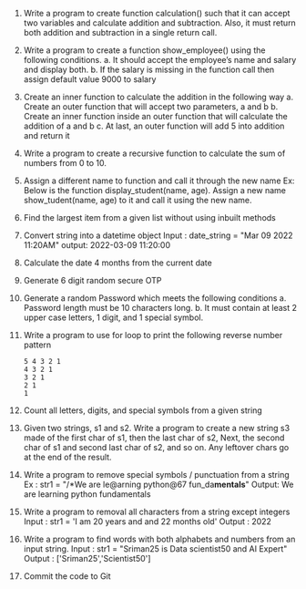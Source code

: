 
1. Write a program to create function calculation() such that it can accept two variables and calculate addition and subtraction. Also, it must return both addition and subtraction in a single return call.
2. Write a program to create a function show_employee() using the following conditions.
	a. It should accept the employee’s name and salary and display both.
	b. If the salary is missing in the function call then assign default value 9000 to salary
3. Create an inner function to calculate the addition in the following way
	a. Create an outer function that will accept two parameters, a and b
	b. Create an inner function inside an outer function that will calculate the addition of a and b
	c. At last, an outer function will add 5 into addition and return it
4. Write a program to create a recursive function to calculate the sum of numbers from 0 to 10.
5. Assign a different name to function and call it through the new name
	Ex: Below is the function display_student(name, age). Assign a new name show_tudent(name, age) to it and call it using the new name.
6. Find the largest item from a given list without using inbuilt methods
7. Convert string into a datetime object
	Input : date_string = "Mar 09 2022 11:20AM"
	output: 2022-03-09 11:20:00
8. Calculate the date 4 months from the current date 
9. Generate 6 digit random secure OTP
10. Generate a random Password which meets the following conditions
	a. Password length must be 10 characters long.
	b. It must contain at least 2 upper case letters, 1 digit, and 1 special symbol.
11. Write a program to use for loop to print the following reverse number pattern

		5 4 3 2 1 
		4 3 2 1 
		3 2 1 
		2 1 
		1
12. Count all letters, digits, and special symbols from a given string
13. Given two strings, s1 and s2. Write a program to create a new string s3 made of the first char of s1, then the last char of s2, Next, the second char of s1 and second last char of s2, and so on. Any leftover chars go at the end of the result.
14. Write a program to remove special symbols / punctuation from a string
	Ex : str1 = "/*We are le@arning python@67 fun_da**mentals**"
	Output: We are learning python fundamentals
15. Write a program to removal all characters from a string except integers
	Input : str1 = 'I am 20 years and and 22 months old'
	Output : 2022
16. Write a program to find words with both alphabets and numbers from an input string.
	Input : str1 = "Sriman25 is Data scientist50 and AI Expert"
	Output : ['Sriman25','Scientist50']
17. Commit the code to Git